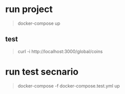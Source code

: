 # run project
> docker-compose up
## test
> curl -i http://localhost:3000/global/coins

# run test secnario
> docker-compose -f docker-compose.test.yml up
